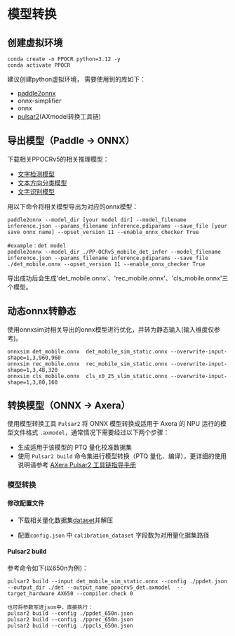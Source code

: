 # 模型转换

## 创建虚拟环境

```
conda create -n PPOCR python=3.12 -y
conda activate PPOCR
```
建议创建python虚拟环境， 需要使用到的库如下：
- [paddle2onnx](https://github.com/PaddlePaddle/Paddle2ONNX)
- onnx-simplifier
- onnx
- [pulsar2](https://github.com/AXERA-TECH/pulsar2-docs)(AXmodel转换工具链)

## 导出模型（Paddle -> ONNX）
下载相关PPOCRv5的相关推理模型：
- [文字检测模型](https://github.com/PaddlePaddle/PaddleOCR/blob/main/docs/version3.x/module_usage/text_detection.md)
- [文本方向分类模型](https://github.com/PaddlePaddle/PaddleOCR/blob/main/docs/version3.x/module_usage/textline_orientation_classification.md)
- [文字识别模型](https://github.com/PaddlePaddle/PaddleOCR/blob/main/docs/version3.x/module_usage/text_recognition.md)

用以下命令将相关模型导出为对应的onnx模型：
```
paddle2onnx --model_dir [your model dir] --model_filename inference.json --params_filename inference.pdiparams --save_file [your save onnx name] --opset_version 11 --enable_onnx_checker True

#example：det model
paddle2onnx --model_dir ./PP-OCRv5_mobile_det_infer --model_filename inference.json --params_filename inference.pdiparams --save_file ./det_mobile.onnx --opset_version 11 --enable_onnx_checker True
```
导出成功后会生成'det_mobile.onnx'、'rec_mobile.onnx'、'cls_mobile.onnx'三个模型。

## 动态onnx转静态
使用onnxsim对相关导出的onnx模型进行优化，并转为静态输入(输入维度仅参考)。
```
onnxsim det_mobile.onnx  det_mobile_sim_static.onnx --overwrite-input-shape=1,3,960,960
onnxsim rec_mobile.onnx  rec_mobile_sim_static.onnx --overwrite-input-shape=1,3,48,320
onnxsim cls_mobile.onnx  cls_x0_25_slim_static.onnx --overwrite-input-shape=1,3,80,160
```

## 转换模型（ONNX -> Axera）
使用模型转换工具 `Pulsar2` 将 ONNX 模型转换成适用于 Axera 的 NPU 运行的模型文件格式 `.axmodel`，通常情况下需要经过以下两个步骤：

- 生成适用于该模型的 PTQ 量化校准数据集
- 使用 `Pulsar2 build` 命令集进行模型转换（PTQ 量化、编译），更详细的使用说明请参考 [AXera Pulsar2 工具链指导手册](https://pulsar2-docs.readthedocs.io/zh-cn/latest/index.html) 

### 模型转换

#### 修改配置文件

- 下载相关量化数据集[dataset](https://github.com/wangli-coder/PPOCR_v5/releases/download/V1.0.0/dataset.zip)并解压

- 配置`config.json` 中 `calibration_dataset` 字段数为对用量化据集路径

#### Pulsar2 build

参考命令如下(以650n为例)：

```
pulsar2 build --input det_mobile_sim_static.onnx --config ./ppdet.json --output_dir ./det --output_name ppocrv5_det.axmodel  --target_hardware AX650 --compiler.check 0

也可将参数写进json中，直接执行：
pulsar2 build --config ./ppdet_650n.json
pulsar2 build --config ./pprec_650n.json
pulsar2 build --config ./ppcls_650n.json
```
